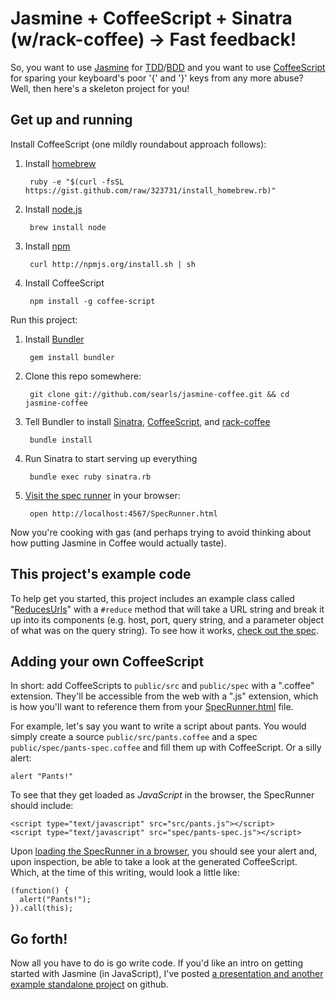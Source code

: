 # Jasmine + CoffeeScript + Sinatra (w/rack-coffee) -> Fast feedback!

So, you want to use [Jasmine](http://pivotal.github.com/jasmine/) for [TDD](http://en.wikipedia.org/wiki/Test-driven_development)/[BDD](http://en.wikipedia.org/wiki/Behavior_Driven_Development) and you want to use [CoffeeScript](http://jashkenas.github.com/coffee-script/) for sparing your keyboard's poor '{' and '}' keys from any more abuse? Well, then here's a skeleton project for you!

## Get up and running

Install CoffeeScript (one mildly roundabout approach follows):

1. Install [homebrew](https://github.com/mxcl/homebrew)

        ruby -e "$(curl -fsSL https://gist.github.com/raw/323731/install_homebrew.rb)"

2. Install [node.js](http://nodejs.org/)

        brew install node

3. Install [npm](http://npmjs.org/)

        curl http://npmjs.org/install.sh | sh

4. Install CoffeeScript

        npm install -g coffee-script

Run this project:

1. Install [Bundler](http://gembundler.com)
    
        gem install bundler 

2. Clone this repo somewhere:
    
        git clone git://github.com/searls/jasmine-coffee.git && cd jasmine-coffee

3. Tell Bundler to install [Sinatra](http://www.sinatrarb.com/), [CoffeeScript](http://jashkenas.github.com/coffee-script/), and [rack-coffee](https://github.com/mattly/rack-coffee)
    
        bundle install
    
4. Run Sinatra to start serving up everything
    
        bundle exec ruby sinatra.rb
    
5. [Visit the spec runner](http://localhost:4567/SpecRunner.html) in your browser: 
    
        open http://localhost:4567/SpecRunner.html

Now you're cooking with gas (and perhaps trying to avoid thinking about how putting Jasmine in Coffee would actually taste).

## This project's example code

To help get you started, this project includes an example class called "[ReducesUrls](https://github.com/searls/jasmine-coffee/blob/master/public/src/reduces-urls.coffee)" with a `#reduce` method that will take a URL string and break it up into its components (e.g. host, port, query string, and a parameter object of what was on the query string). To see how it works, [check out the spec](https://github.com/searls/jasmine-coffee/blob/master/public/spec/reduces-urls-spec.coffee).

## Adding your own CoffeeScript

In short: add CoffeeScripts to `public/src` and `public/spec` with a ".coffee" extension. They'll be accessible from the web with a ".js" extension, which is how you'll want to reference them from your [SpecRunner.html](https://github.com/searls/jasmine-coffee/blob/master/public/SpecRunner.html) file. 

For example, let's say you want to write a script about pants. You would simply create a source `public/src/pants.coffee` and a spec `public/spec/pants-spec.coffee` and fill them up with CoffeeScript. Or a silly alert:

    alert "Pants!"

To see that they get loaded as *JavaScript* in the browser, the SpecRunner should include:

    <script type="text/javascript" src="src/pants.js"></script>
    <script type="text/javascript" src="spec/pants-spec.js"></script>

Upon [loading the SpecRunner in a browser](http://localhost:4567/SpecRunner.html), you should see your alert and, upon inspection, be able to take a look at the generated CoffeeScript. Which, at the time of this writing, would look a little like:

    (function() {
      alert("Pants!");
    }).call(this);    

## Go forth!

Now all you have to do is go write code. If you'd like an intro on getting started with Jasmine (in JavaScript), I've posted [a presentation and another example standalone project](https://github.com/searls/jasmine-intro) on github.


